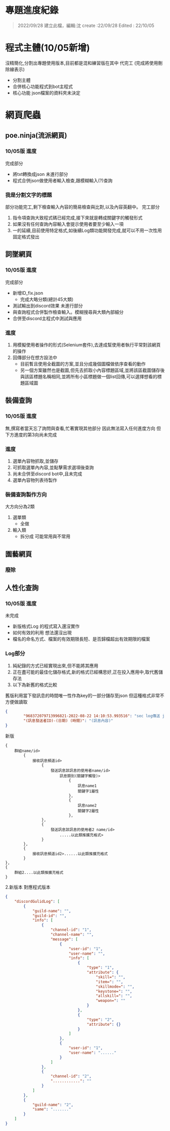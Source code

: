 # 專題進度紀錄
> 2022/09/28 建立此檔，編輯:沈
> create :22/09/28
> Edited : 22/10/05

# 程式主體(10/05新增)
沒精簡化,分割出專題使用版本,目前都是混和練習版在其中
代完工 (完成將使用刪除線表示)
- 分割主體
- 合併核心功能程式到bot主程式
- 核心功能 json檔案的資料夾未決定


# 網頁爬蟲

## poe.ninja(流派網頁)

### 10/05版 進度
完成部分
- 將txt轉換成json
未進行部分
- 程式合併json做使用者輸入檢查,跟模糊輸入(?)查詢

### 我是分割文字的標題

部分功能完工,剩下檢查輸入內容的簡易檢查與比對,以及內容英翻中。
完工部分
1. 指令項查詢大致程式碼已經完成,接下來就是轉成關鍵字的觸發形式
2. 如果沒有任何查詢內容輸入會提示使用者要至少輸入一項
3. 一的延續,目前使用特定格式,如後續Log類功能開發完成,就可以不用一次性用固定格式發出


## 詞墜網頁

### 10/05版 進度
完成部分
- 新增ID_fix.json
	- 完成大略分類(總計45大類)
- 測試輸出到discord效果
未進行部分
- 與查詢程式合併製作檢查輸入。模糊搜尋與大類內部細分
- 合併至discord主程式中測試與應用

### 進度
1. 用模擬使用者操作的形式(Selenium套件),去達成幫使用者執行平常對該網頁的操作
2. 回傳部分在想方設法中
	- 目前暫且使用全截圖的方案,並且分成幾個圖檔做依序查看的動作
	- 另一個方案雖然也是截圖,但先去抓取小內容標題區域,並將該區截圖儲存後
	與該區標題名稱相同,並將所有小區標題做一個list回傳,可以選擇想看的標題區域圖




## 裝備查詢

### 10/05版 進度

無,撰寫者當天忘了詢問與查看,忙著實現其他部分
因此無法寫入任何進度方向
但下方進度的第3向尚未完成

### 進度
1. 選單內容物抓取,並儲存
2. 可抓取選單內內容,並點擊需求選項後查詢
3. 尚未合併至discord bot中,且未完成
4. 選單內容物列表待製作

### 裝備查詢製作方向
大方向分為2類
1. 選單類
	- 全做
2. 輸入類
	- 拆分成 可能常用與不常用



## 園藝網頁
### 廢除


## 人性化查詢

### 10/05版 進度
未完成
- 新版格式Log 的程式寫入還沒實作
- 如何有效的利用 想法還沒出現
- 檔名的命名方式、檔案的有效期限長短、是否歸檔超出有效期限的檔案

### Log部分
1. 純紀錄的方式已經實現出來,但不能將其應用
2. 正在盡可能的最佳化儲存格式,新的格式已經構思好,正在投入應用中,取代舊儲存法
3. 以下為新舊的格式比較

舊版利用當下發訊息的時間唯一性作為key的一部分儲存至json
但這種格式非常不方便做讀取

``` json
{
    	"968372079713996821-2022-08-22 14:10:53.993516": "sec log傳送 json寫入 測試",
    	"(訊息發送者ID)-(日期) (時間)": "(訊息內容)"
}
```

新版
```
{
	群組name/id>
		{
			接收訊息頻道id>
				{
					發送訊息該訊息的使用者name/id>
						訊息類別(關鍵字觸發)>
							{
								訊息name1
								關鍵字1屬性
							},
							{
								訊息name2
								關鍵字2屬性
							},
				},
				{
					發送訊息該訊息的使用者2 name/id>
						.....以此類推擴充格式>
				}
		},
		{
			接收訊息頻道id2>......以此類推擴充格式
		}
},
{
	群組2....以此類推擴充格式
}
```

2.新版本 對應程式版本
``` json
{
    "discordGulidLog": [
        {
            "guild-name": "",
            "guild-id": "",
            "info": [
                {
                    "channel-id": "1",
                    "channel-name": "",
                    "message": [
                        {
                            "user-id": "1",
                            "user-name": "",
                            "info": [
                                {
                                    "type": "1",
                                    "attribute": {
                                        "skill=": "",
                                        "item=": "",
                                        "skillmode=": "",
                                        "keystone=": "",
                                        "allskill=": "",
                                        "weapon=": ""
                                    }
                                },
                                {
                                    "type": "2",
                                    "attribute": {}
                                }
                            ]
                        },
                        {
                            "user-id": "1",
                            "user-name": "......"
                        }
                    ]
                },
                {
                    "channel-id": "2",
                    "............": ""
                }
            ]
        },
        {
            "guild-name": "2",
            "same": "......."
        }
    ]
}
```



